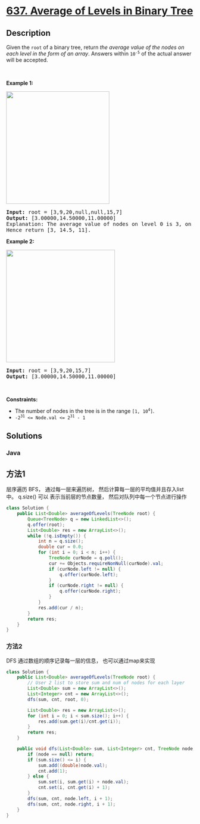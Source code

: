 # [637. Average of Levels in Binary Tree](https://leetcode.com/problems/average-of-levels-in-binary-tree)

## Description

Given the <code>root</code> of a binary tree, return <em>the average value of the nodes on each level in the form of an array</em>. Answers within <code>10<sup>-5</sup></code> of the actual answer will be accepted.
<p>&nbsp;</p>
<p><strong>Example 1:</strong></p>
<img alt="" src="https://assets.leetcode.com/uploads/2021/03/09/avg1-tree.jpg" style="width: 277px; height: 302px;" />
<pre>
<strong>Input:</strong> root = [3,9,20,null,null,15,7]
<strong>Output:</strong> [3.00000,14.50000,11.00000]
Explanation: The average value of nodes on level 0 is 3, on level 1 is 14.5, and on level 2 is 11.
Hence return [3, 14.5, 11].
</pre>

<p><strong>Example 2:</strong></p>
<img alt="" src="https://assets.leetcode.com/uploads/2021/03/09/avg2-tree.jpg" style="width: 292px; height: 302px;" />
<pre>
<strong>Input:</strong> root = [3,9,20,15,7]
<strong>Output:</strong> [3.00000,14.50000,11.00000]
</pre>

<p>&nbsp;</p>
<p><strong>Constraints:</strong></p>

<ul>
	<li>The number of nodes in the tree is in the range <code>[1, 10<sup>4</sup>]</code>.</li>
	<li><code>-2<sup>31</sup> &lt;= Node.val &lt;= 2<sup>31</sup> - 1</code></li>
</ul>


## Solutions

<!-- tabs:start -->



### **Java**
## 方法1
层序遍历 BFS， 通过每一层来遍历树， 然后计算每一层的平均值并且存入list中。
q.size() 可以 表示当前层的节点数量， 然后对队列中每一个节点进行操作
```java
class Solution {
    public List<Double> averageOfLevels(TreeNode root) {
        Queue<TreeNode> q = new LinkedList<>();
        q.offer(root);
        List<Double> res = new ArrayList<>();
        while (!q.isEmpty()) {
            int n = q.size();
            double cur = 0.0;
            for (int i = 0; i < n; i++) {
                TreeNode curNode = q.poll();
                cur += Objects.requireNonNull(curNode).val;
                if (curNode.left != null) {
                    q.offer(curNode.left);
                }
                if (curNode.right != null) {
                    q.offer(curNode.right);
                }
            }
            res.add(cur / n);
        }
        return res;
    }
}
```
### 方法2
DFS 通过数组的顺序记录每一层的信息， 也可以通过map来实现
```java
class Solution {
    public List<Double> averageOfLevels(TreeNode root) {
        // User 2 list to store sum and num of nodes for each layer
        List<Double> sum = new ArrayList<>();
        List<Integer> cnt = new ArrayList<>();
        dfs(sum, cnt, root, 0);

        List<Double> res = new ArrayList<>();
        for (int i = 0; i < sum.size(); i++) {
            res.add(sum.get(i)/cnt.get(i));
        }
        return res;
    }

    public void dfs(List<Double> sum, List<Integer> cnt, TreeNode node, int i) {
        if (node == null) return;
        if (sum.size() <= i) {
            sum.add((double)node.val);
            cnt.add(1);
        } else {
            sum.set(i, sum.get(i) + node.val);
            cnt.set(i, cnt.get(i) + 1);
        }
        dfs(sum, cnt, node.left, i + 1);
        dfs(sum, cnt, node.right, i + 1);
    }
}
```

```

```

<!-- tabs:end -->